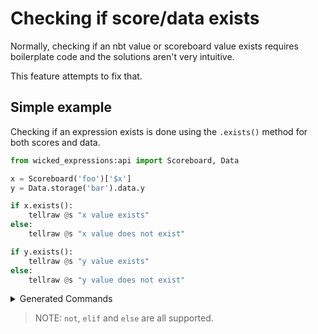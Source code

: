 # Checking if score/data exists

Normally, checking if an nbt value or scoreboard value exists requires boilerplate code and the solutions aren't very intuitive.

This feature attempts to fix that.

## Simple example

Checking if an expression exists is done using the `.exists()` method for both scores and data.

```py
from wicked_expressions:api import Scoreboard, Data

x = Scoreboard('foo')['$x']
y = Data.storage('bar').data.y

if x.exists():
    tellraw @s "x value exists"
else:
    tellraw @s "x value does not exist"

if y.exists():
    tellraw @s "y value exists"
else:
    tellraw @s "y value does not exist"
```

<details><summary>Generated Commands</summary><p>

```mcfunction
execute if score $x foo = $x foo run tellraw @s "x value exists"
execute unless score $x foo = $x foo run tellraw @s "x value does not exist"
execute if data storage bar data.y run tellraw @s "y value exists"
execute unless data storage bar data.y run tellraw @s "y value does not exist"
```

</p></details>

> NOTE: `not`, `elif` and `else` are all supported.